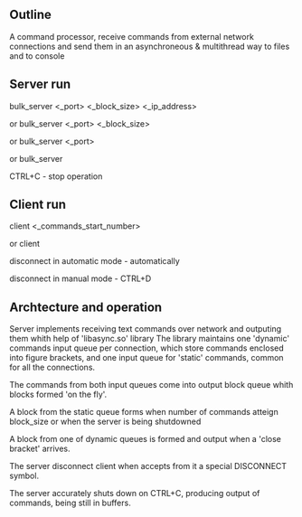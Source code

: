 ## Outline
A command processor, receive commands from external network connections and send them 
in an asynchroneous & multithread way to files and to console

## Server run
   bulk_server <_port> <_block_size> <_ip_address>

or bulk_server <_port> <_block_size>

or bulk_server <_port>

or bulk_server 

CTRL+C - stop operation

## Client run
   client <_commands_start_number>

or client

disconnect in automatic mode - automatically

disconnect in manual mode - CTRL+D

## Archtecture and operation
Server implements receiving text commands over network and outputing them whith help of 'libasync.so' library
The library maintains one 'dynamic' commands input queue per connection, which store commands enclosed into figure brackets,
and one input queue for 'static' commands, common for all the connections.

The commands from both input queues come into output block queue whith blocks formed  'on the fly'.

A block from the static queue forms when number of commands atteign block_size or when the server is being shutdowned

A block from one of dynamic queues is formed and output when a 'close bracket' arrives.

The server disconnect client when accepts from it a special DISCONNECT symbol.

The server accurately shuts down on CTRL+C, producing output of commands, being still in buffers.




